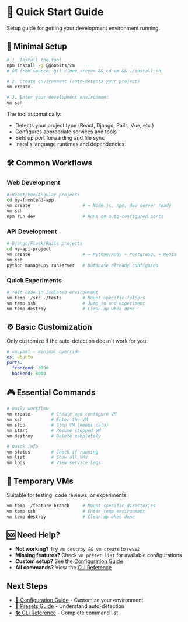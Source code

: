 # 🚀 Quick Start Guide

Setup guide for getting your development environment running.

## 🎯 Minimal Setup

```bash
# 1. Install the tool
npm install -g @goobits/vm
# OR from source: git clone <repo> && cd vm && ./install.sh

# 2. Create environment (auto-detects your project)
vm create

# 3. Enter your development environment
vm ssh
```

The tool automatically:
- Detects your project type (React, Django, Rails, Vue, etc.)
- Configures appropriate services and tools
- Sets up port forwarding and file sync
- Installs language runtimes and dependencies

## 🛠️ Common Workflows

### Web Development
```bash
# React/Vue/Angular projects
cd my-frontend-app
vm create                    # → Node.js, npm, dev server ready
vm ssh
npm run dev                  # Runs on auto-configured ports
```

### API Development
```bash
# Django/Flask/Rails projects
cd my-api-project
vm create                    # → Python/Ruby + PostgreSQL + Redis
vm ssh
python manage.py runserver   # Database already configured
```

### Quick Experiments
```bash
# Test code in isolated environment
vm temp ./src ./tests        # Mount specific folders
vm temp ssh                  # Jump in and experiment
vm temp destroy              # Clean up when done
```

## ⚙️ Basic Customization

Only customize if the auto-detection doesn't work for you:

```yaml
# vm.yaml - minimal override
os: ubuntu
ports:
  frontend: 3000
  backend: 8000
```

## 🎮 Essential Commands

```bash
# Daily workflow
vm create        # Create and configure VM
vm ssh           # Enter the VM
vm stop          # Stop VM (keeps data)
vm start         # Resume stopped VM
vm destroy       # Delete completely

# Quick info
vm status        # Check if running
vm list          # Show all VMs
vm logs          # View service logs
```

## 🧪 Temporary VMs

Suitable for testing, code reviews, or experiments:

```bash
vm temp ./feature-branch     # Mount specific directories
vm temp ssh                  # Enter temp environment
vm temp destroy              # Clean up when done
```

## 🆘 Need Help?

- **Not working?** Try `vm destroy && vm create` to reset
- **Missing features?** Check `vm preset list` for available configurations
- **Custom setup?** See the [Configuration Guide](../user-guide/configuration.md)
- **All commands?** View the [CLI Reference](../user-guide/cli-reference.md)

## Next Steps

- [📖 Configuration Guide](../user-guide/configuration.md) - Customize your environment
- [🎯 Presets Guide](../user-guide/presets.md) - Understand auto-detection
- [🛠️ CLI Reference](../user-guide/cli-reference.md) - Complete command list